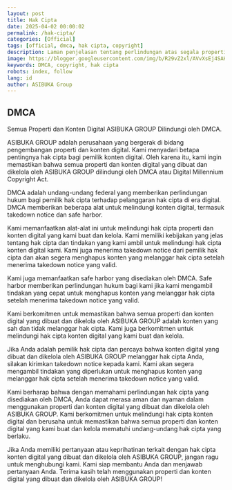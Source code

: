 ```yaml
---
layout: post
title: Hak Cipta
date: 2025-04-02 00:00:02
permalink: /hak-cipta/
categories: [Official]
tags: [official, dmca, hak cipta, copyright]
description: Laman penjelasan tentang perlindungan atas segala properti digital ASIBUKA Group melalui DMCA, Creative Commons, dan kebijakan hak cipta yang berlaku.
image: https://blogger.googleusercontent.com/img/b/R29vZ2xl/AVvXsEj4SAHZMJU5SBq_KzgB3tmRjJQ_m07JQeLNySkQ9re9P4L9fWU4A2w1T96VIt7omfEiPZJqCnPjxGk4-v0Y9Yx1BnzCVgRZeZ885dAFeSIcX7wdqLKPycLtdY3y9P7Y-sKWZcq2rOtuFujxP8rxt1nAZ2vbNJMQfksTz-3Y5I5L_0NwdrzhacWrlqE2wnI/s0-rw/hak-cipta.jpeg
keywords: DMCA, copyright, hak cipta
robots: index, follow
lang: id
author: ASIBUKA Group
---
```

## DMCA
Semua Properti dan Konten Digital ASIBUKA GROUP Dilindungi oleh DMCA.

ASIBUKA GROUP adalah perusahaan yang bergerak di bidang pengembangan properti dan konten digital. Kami menyadari betapa pentingnya hak cipta bagi pemilik konten digital. Oleh karena itu, kami ingin memastikan bahwa semua properti dan konten digital yang dibuat dan dikelola oleh ASIBUKA GROUP dilindungi oleh DMCA atau Digital Millennium Copyright Act.

DMCA adalah undang-undang federal yang memberikan perlindungan hukum bagi pemilik hak cipta terhadap pelanggaran hak cipta di era digital. DMCA memberikan beberapa alat untuk melindungi konten digital, termasuk takedown notice dan safe harbor.

Kami memanfaatkan alat-alat ini untuk melindungi hak cipta properti dan konten digital yang kami buat dan kelola. Kami memiliki kebijakan yang jelas tentang hak cipta dan tindakan yang kami ambil untuk melindungi hak cipta konten digital kami. Kami juga menerima takedown notice dari pemilik hak cipta dan akan segera menghapus konten yang melanggar hak cipta setelah menerima takedown notice yang valid.

Kami juga memanfaatkan safe harbor yang disediakan oleh DMCA. Safe harbor memberikan perlindungan hukum bagi kami jika kami mengambil tindakan yang cepat untuk menghapus konten yang melanggar hak cipta setelah menerima takedown notice yang valid.

Kami berkomitmen untuk memastikan bahwa semua properti dan konten digital yang dibuat dan dikelola oleh ASIBUKA GROUP adalah konten yang sah dan tidak melanggar hak cipta. Kami juga berkomitmen untuk melindungi hak cipta konten digital yang kami buat dan kelola.

Jika Anda adalah pemilik hak cipta dan percaya bahwa konten digital yang dibuat dan dikelola oleh ASIBUKA GROUP melanggar hak cipta Anda, silakan kirimkan takedown notice kepada kami. Kami akan segera mengambil tindakan yang diperlukan untuk menghapus konten yang melanggar hak cipta setelah menerima takedown notice yang valid.

Kami berharap bahwa dengan memahami perlindungan hak cipta yang disediakan oleh DMCA, Anda dapat merasa aman dan nyaman dalam menggunakan properti dan konten digital yang dibuat dan dikelola oleh ASIBUKA GROUP. Kami berkomitmen untuk melindungi hak cipta konten digital dan berusaha untuk memastikan bahwa semua properti dan konten digital yang kami buat dan kelola mematuhi undang-undang hak cipta yang berlaku.

Jika Anda memiliki pertanyaan atau keprihatinan terkait dengan hak cipta konten digital yang dibuat dan dikelola oleh ASIBUKA GROUP, jangan ragu untuk menghubungi kami. Kami siap membantu Anda dan menjawab pertanyaan Anda. Terima kasih telah menggunakan properti dan konten digital yang dibuat dan dikelola oleh ASIBUKA GROUP!